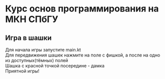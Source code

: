 # Курс основ программирования на МКН СПбГУ
## Игра в шашки

Для начала игры запустите main.kt \
Для передвижения шашек нажмите на поле с фишкой, а после на одно из доступных(тёмных) полей \
Шашка с красной точкой посередине - дамка \
Приятной игры!
